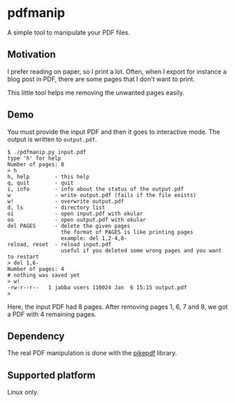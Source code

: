 pdfmanip
========

A simple tool to manipulate your PDF files.

Motivation
----------

I prefer reading on paper, so I print a lot. Often, when
I export for instance a blog post in PDF, there are
some pages that I don't want to print.

This little tool helps me removing the unwanted pages easily.

Demo
----

You must provide the input PDF and then it goes to interactive mode.
The output is written to `output.pdf`.

```
$ ./pdfmanip.py input.pdf
type 'h' for help
Number of pages: 8
> h
h, help        - this help
q, quit        - quit
i, info        - info about the status of the output.pdf
w              - write output.pdf (fails if the file exists)
w!             - overwrite output.pdf
d, ls          - directory list
oi             - open input.pdf with okular
oo             - open output.pdf with okular
del PAGES      - delete the given pages
                 the format of PAGES is like printing pages
                 example: del 1,2-4,8-
reload, reset  - reload input.pdf
                 useful if you deleted some wrong pages and you want to restart
> del 1,6-
Number of pages: 4
# nothing was saved yet
> w!
-rw-r--r--   1 jabba users 110024 Jan  6 15:15 output.pdf
>
```

Here, the input PDF had 8 pages. After removing pages 1, 6, 7 and 8, we
got a PDF with 4 remaining pages.

Dependency
----------

The real PDF manipulation is done with the [pikepdf](https://github.com/pikepdf/pikepdf)
library.

Supported platform
------------------

Linux only.
